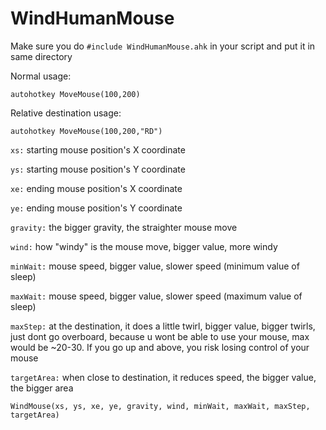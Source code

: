 # WindHumanMouse

Make sure you do `#include WindHumanMouse.ahk` in your script and put it in same directory

Normal usage:

```autohotkey MoveMouse(100,200)```

Relative destination usage:

```autohotkey MoveMouse(100,200,"RD")```


`xs:` starting mouse position's X coordinate

`ys:` starting mouse position's Y coordinate

`xe:` ending mouse position's X coordinate

`ye:` ending mouse position's Y coordinate

`gravity:` the bigger gravity, the straighter mouse move

`wind:` how "windy" is the mouse move, bigger value, more windy

`minWait:` mouse speed, bigger value, slower speed (minimum value of sleep)

`maxWait:` mouse speed, bigger value, slower speed (maximum value of sleep)

`maxStep:` at the destination, it does a little twirl, bigger value, bigger twirls, just dont go overboard, because u wont be able to use your mouse, max would be ~20-30. If you go up and above, you risk losing control of your mouse

`targetArea:` when close to destination, it reduces speed, the bigger value, the bigger area


```autohotkey
WindMouse(xs, ys, xe, ye, gravity, wind, minWait, maxWait, maxStep, targetArea)
````
